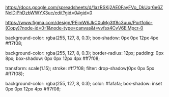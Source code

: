 <!-- * Technical task -->

https://docs.google.com/spreadsheets/d/1azRSKj2AE0FayFVo_DkUqr6e6ZNelDiPhDzbWWYX3uc/edit?gid=0#gid=0

<!-- * Page layout -->

https://www.figma.com/design/PEjmW6JkC0uMg3tf8c3uux/Portfolio-(Copy)?node-id=0-1&node-type=canvas&t=vvfsx4CvV6ElMpcr-0

<!--? ========================================== -->

<!-- *Menu title hover -->

background-color: rgba(255, 127, 8, 0.3); box-shadow: 0px 0px 12px 4px #ff7f08;

<!-- *Menu items hover -->

background-color: rgba(255, 127, 8, 0.3); border-radius: 12px; padding: 0px 8px;
box-shadow: 0px 0px 12px 4px #ff7f08;

<!-- *Menu btns hover -->

transform: scale(1.15); stroke: #ff7f08; filter: drop-shadow(0px 0px 5px
#ff7f08);

<!-- *Btns hover -->

background-color: rgba(255, 127, 8, 0.3); color: #fafafa; box-shadow: inset 0px
0px 12px 4px #ff7f08;
